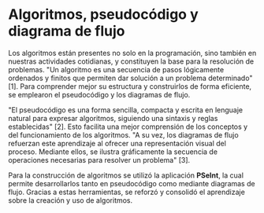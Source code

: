 # Algoritmos, pseudocódigo y diagrama de flujo 
Los algoritmos están presentes no solo en la programación, sino también en nuestras actividades cotidianas, 
y constituyen la base para la resolución de problemas. "Un algoritmo es una secuencia de pasos lógicamente ordenados 
y finitos que permiten dar solución a un problema determinado" [1]. Para comprender mejor su estructura y construirlos 
de forma eficiente, se emplearon el pseudocódigo y los diagramas de flujo. <br>

"El pseudocódigo es una forma sencilla, compacta y escrita en lenguaje natural para expresar algoritmos, siguiendo una
sintaxis y reglas establecidas" [2]. Esto facilita una mejor comprensión de los conceptos y del funcionamiento de los 
algoritmos. "A su vez, los diagramas de flujo refuerzan este aprendizaje al ofrecer una representación visual del proceso.
Mediante ellos, se ilustra gráficamente la secuencia de operaciones necesarias para resolver un problema" [3]. <br>

Para la construcción de algoritmos se utilizó la aplicación **PSeInt**, la cual permite desarrollarlos tanto en pseudocódigo
como mediante diagramas de flujo. Gracias a estas herramientas, se reforzó y consolidó el aprendizaje sobre la creación
y uso de algoritmos. <br>

